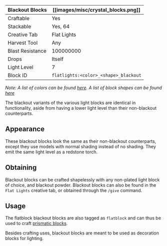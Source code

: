 | Blackout Blocks  | [[images/misc/crystal_blocks.png]]    |
|------------------|---------------------------------------|
| Craftable        | Yes                                   |
| Stackable        | Yes, 64                               |
| Creative Tab     | Flat Lights                           |
| Harvest Tool     | Any                                   |
| Blast Resistance | 100000000                             |
| Drops            | Itself                                |
| Light Level      | 7                                     |
| Block ID         | `flatlights:<color>_<shape>_blackout` |

_Note: A list of colors can be found [here](Colors). A list of block shapes can be found [here](Block-Shapes)_

The blackout variants of the various light blocks are identical in functionality, aside from having a lower light level than their non-blackout counterparts.

## Appearance
These blackout blocks look the same as their non-blackout counterparts, except they use models with normal shading instead of no shading. They emit the same light level as a redstone torch.

## Obtaining
Blackout blocks can be crafted shapelessly with any non-plated light block of choice, and blackout powder. Blackout blocks can also be found in the `Flat Lights` creative tab, or obtained through the `/give` command.

## Usage
The flatblock blackout blocks are also tagged as `flatblock` and can thus be used to craft [prismatic blocks](Prismatic-Block).

Besides crafting uses, blackout blocks are meant to be used as decoration blocks for lighting.